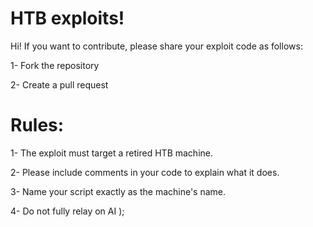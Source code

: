 # HTB exploits!

Hi! If you want to contribute, please share your exploit code as follows:

1- Fork the repository

2- Create a pull request

# Rules:

1- The exploit must target a retired HTB machine.

2- Please include comments in your code to explain what it does.

3- Name your script exactly as the machine's name.

4- Do not fully relay on AI );
